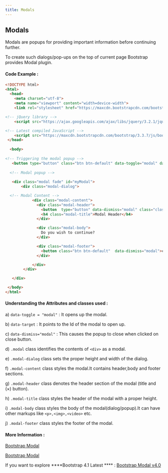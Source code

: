 ```yaml
---
title: Modals
---
```

## Modals
Modals are popups for providing important information before continuing further.  

To create such dialogs/pop-ups on the top of current page Bootstrap provides Modal plugin.

#### Code Example :

```html
<!DOCTYPE html>
<html>
  <head>
    <meta charset="utf-8">
    <meta name="viewport" content="width=device-width">
    <link rel="stylesheet" href="https://maxcdn.bootstrapcdn.com/bootstrap/3.3.7/css/bootstrap.min.css"> 

<!-- jQuery library -->
    <script src="https://ajax.googleapis.com/ajax/libs/jquery/3.2.1/jquery.min.js"></script>

<!-- Latest compiled JavaScript -->
    <script src="https://maxcdn.bootstrapcdn.com/bootstrap/3.3.7/js/bootstrap.min.js"></script>
 </head>
  
  <body>
    
<!-- Triggering the modal popup -->
   <button type="button" class="btn btn-default" data-toggle="modal" data-target="#myModal">Open Modal</button>
   
  <!-- Modal popup -->
  
   <div class="modal fade" id="myModal">
       <div class="modal-dialog">

  <!-- Modal Content -->
            <div class="modal-content">
              <div class="modal-header">
                <button  type="button" data-dismiss="modal" class="close">&times;</button>
                <h4 class="modal-title">Modal Header</h4>
              </div>

              <div class="modal-body">
                Do you wish to continue?
              </div>

              <div class="modal-footer">
                <button class="btn btn-default"  data-dismiss="modal">close</button>
              </div>

            </div>
        </div>

   </div>

 </body>
</html>

```

#### Understanding the Attributes and classes used :

a) `data-toggle = "modal"`  : It opens up the modal.

b) `data-target` : It points to the Id of the modal to open up.

c) `data-dismiss="modal"` : This causes the popup to close when clicked on close button.

d) `.modal` class identifies the contents of `<div>` as a modal.

e) `.modal-dialog` class sets the proper height and width of the dialog.

f) `.modal-content` class styles the modal.It contains header,body and footer sections.

g) `.modal-header` class denotes the header section of the modal (title and  (×) button). 

h) `.modal-title` class styles the header of the modal with a proper height.

i) `.modal-body` class styles the body of the modal(dialog/popup).It can have other markups like `<p>,<img>,<video>` etc.

j) `.modal-footer` class styles the footer of the modal.
  
  
#### More Information : 
<a href='https://bootstrapbay.com/blog/working-bootstrap-modal/' target='_blank' rel='nofollow'>Bootstrap Modal</a>

<a href='https://www.w3schools.com/bootstrap/bootstrap_modal.asp/' target='_blank' rel='nofollow'>Bootstrap Modal</a>

If you want to explore ****Bootstrap 4.1 Latest **** :
<a href='https://getbootstrap.com/docs/4.1/components/modal/' target='_blank' rel='nofollow'>Bootstrap Modal v4.0</a>






